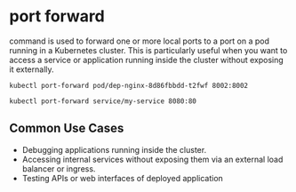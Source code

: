 # port forward 


command is used to forward one or more local ports to a port on a pod running in a Kubernetes cluster. This is particularly useful when you want to access a service or application running inside the cluster without exposing it externally.



````
kubectl port-forward pod/dep-nginx-8d86fbbdd-t2fwf 8002:8002

kubectl port-forward service/my-service 8080:80

````


## Common Use Cases 
- Debugging applications running inside the cluster.
- Accessing internal services without exposing them via an external load balancer or ingress.
- Testing APIs or web interfaces of deployed application